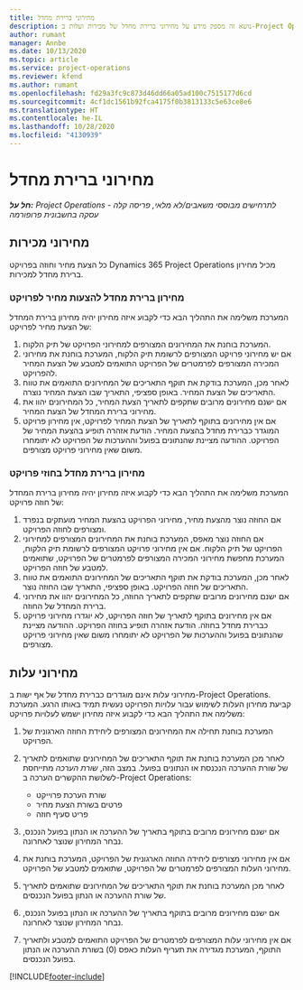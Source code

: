 ```yaml
---
title: מחירוני ברירת מחדל
description: נושא זה מספק מידע על מחירוני ברירת מחדל של מכירות ועלות ב-Project Operations.
author: rumant
manager: Annbe
ms.date: 10/13/2020
ms.topic: article
ms.service: project-operations
ms.reviewer: kfend
ms.author: rumant
ms.openlocfilehash: fd29a3fc9c873d46dd66a05ad100c7515177d6cd
ms.sourcegitcommit: 4cf1dc1561b92fca4175f0b3813133c5e63ce8e6
ms.translationtype: HT
ms.contentlocale: he-IL
ms.lasthandoff: 10/28/2020
ms.locfileid: "4130939"
---
```

# <a name="default-price-lists"></a>מחירוני ברירת מחדל

_**חל על:** Project Operations לתרחישים מבוססי משאבים/לא מלאי, פריסה קלה - עסקה בחשבונית פרופורמה_

## <a name="sales-price-lists"></a>מחירוני מכירות

כל הצעת מחיר וחוזה בפרויקט Dynamics 365 Project Operations מכיל מחירון ברירת מחדל למכירות. 

### <a name="price-list-default-on-project-quotes"></a>מחירון ברירת מחדל להצעות מחיר לפרויקט
המערכת משלימה את התהליך הבא כדי לקבוע איזה מחירון יהיה מחירון ברירת המחדל של הצעת מחיר לפרויקט:

1. המערכת בוחנת את המחירונים המצורפים למחירוני הפרויקט של תיק הלקוח. 
2. אם יש מחירוני פרויקט המצורפים לרשומת תיק הלקוח, המערכת בוחנת את מחירוני המכירה המצורפים לפרמטרים של הפרויקט התואמים למטבע של הצעת המחיר להפרויקט.
3. לאחר מכן, המערכת בודקת את תוקף התאריכים של המחירונים התואמים את טווח התאריכים של הצעת המחיר. באופן ספציפי, התאריך שבו הצעת המחיר נוצרה.
4. אם ישנם מחירונים מרובים שתקפים לתאריך הצעת המחיר, כל המחירונים יהוו את מחירוני ברירת המחדל של הצעת המחיר.
5. אם אין מחירונים בתוקף לתאריך של הצעת המחיר לפרויקט, אין מחירון פרויקט המוגדר כברירת מחדל בהצעת המחיר. הודעת אזהרה תופיע בהצעת המחיר של הפרויקט. ההודעה מציינת שהנתונים בפועל וההערכות של הפרויקט לא יתומחרו משום שאין מחירוני פרויקט מצורפים.

### <a name="price-list-default-on-project-contracts"></a>מחירון ברירת מחדל בחוזי פרויקט 
המערכת משלימה את התהליך הבא כדי לקבוע איזה מחירון יהיה מחירון ברירת המחדל של חוזה פרויקט:

1. אם החוזה נוצר מהצעת מחיר, מחירוני הפרויקט בהצעת המחיר מועתקים בנפרד ומצורפים לחוזה הפרויקט.
2. אם החוזה נוצר מאפס, המערכת בוחנת את המחירונים המצורפים למחירוני הפרויקט של תיק הלקוח. אם אין מחירוני פרויקט המצורפים לרשומת תיק הלקוח, המערכת מחפשת מחירוני המכירה המצורפים לפרמטרים של הפרויקט, שתואמים למטבע של חוזה הפרויקט.
4. לאחר מכן, המערכת בודקת את תוקף התאריכים של המחירונים התואמים את טווח התאריכים של חוזה הפרויקט. באופן ספציפי, התאריך שבו החוזה נוצר.
5. אם ישנם מחירונים מרובים שתקפים לתאריך החוזה, כל המחירונים יהוו את מחירוני ברירת המחדל של החוזה.
6. אם אין מחירונים בתוקף לתאריך של חוזה הפרויקט, לא יוגדרו מחירוני פרויקט כברירת מחדל בחוזה. הודעת אזהרה תופיע בחוזה הפרויקט. ההודעה מציינת שהנתונים בפועל וההערכות של הפרויקט לא יתומחרו משום שאין מחירוני פרויקט מצורפים.

## <a name="cost-price-lists"></a>מחירוני עלות

מחירוני עלות אינם מוגדרים כברירת מחדל של אף ישות ב-Project Operations. קביעת מחירון העלות לשימוש עבור עלויות הפרויקט נעשית תמיד באותו הרגע. המערכת משלימה את התהליך הבא כדי לקבוע איזה מחירון ישמש לעלויות פרויקט:

1. המערכת בוחנת תחילה את המחירונים המצורפים ליחידת החוזה הארגונית של הפרויקט.
2. לאחר מכן המערכת בוחנת את תוקף התאריכים של המחירונים שתואמים לתאריך של שורת ההערכה הנכנסת או הנתונים בפועל. במצב הזה, *שורת הערכה* מתייחסת לשלושת ההקשרים הערכה ב-Project Operations:

    - שורת הערכת פרוייקט
    - פרטים בשורת הצעת מחיר
    - פריט סעיף חוזה
  
3. אם ישנם מחירונים מרובים בתוקף בתאריך של ההערכה או הנתון בפועל הנכנס, נבחר המחירון שנוצר לאחרונה.
4. אם אין מחירוני מצורפים ליחידה החוזה הארגונית של הפרויקט, המערכת בוחנת את מחירוני העלות המצורפים לפרמטרים של הפרויקט, שתואמים למטבע של הפרויקט.
5. לאחר מכן המערכת בוחנת את תוקף התאריכים של המחירונים שתואמים לתאריך של שורת ההערכה או הנתון בפועל הנכנסים. 
6. אם ישנם מחירונים מרובים בתוקף בתאריך של ההערכה או הנתון בפועל הנכנס, נבחר המחירון שנוצר לאחרונה.
7. אם אין מחירוני עלות המצורפים לפרמטרים של הפרויקט התואמים למטבע ולתאריך התוקף, המערכת מגדירה את תעריף העלות כאפס (0) בשורת ההערכה או הנתון בפועל הנכנסים.


[!INCLUDE[footer-include](../includes/footer-banner.md)]